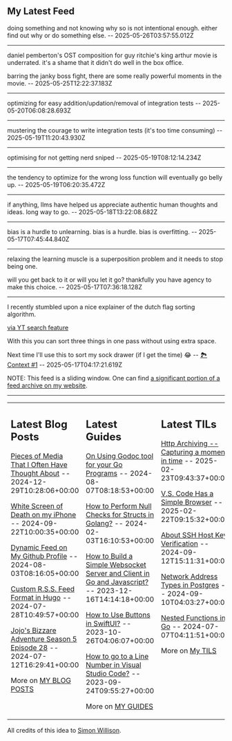 ## My Latest Feed

<!-- feed starts -->
doing something and not knowing why so is not intentional enough. either find out why or do something else.  -- 2025-05-26T03:57:55.012Z

---

daniel pemberton's OST composition for guy ritchie's king arthur movie is underrated. it's a shame that it didn't do well in the box office. 

barring the janky boss fight, there are some really powerful moments in the movie.  -- 2025-05-25T12:22:37.183Z

---

optimizing for easy addition/updation/removal of integration tests  -- 2025-05-20T06:08:28.693Z

---

mustering the courage to write integration tests (it's too time consuming)  -- 2025-05-19T11:20:43.930Z

---

optimising for not getting nerd sniped  -- 2025-05-19T08:12:14.234Z

---

the tendency to optimize for the wrong loss function will eventually go belly up.  -- 2025-05-19T06:20:35.472Z

---

if anything, llms have helped us appreciate authentic human thoughts and ideas. long way to go.  -- 2025-05-18T13:22:08.682Z

---

bias is a hurdle to unlearning. bias is a hurdle. bias is overfitting.  -- 2025-05-17T07:45:44.840Z

---

relaxing the learning muscle is a superposition problem and it needs to stop being one. 

will you get back to it or will you let it go? thankfully you have agency to make this choice.  -- 2025-05-17T07:36:18.128Z

---

I recently stumbled upon a nice explainer of the dutch flag sorting algorithm.

[via YT search feature](https://www.youtube.com/watch?v=9pdkbqGwUhs)

With this you can sort three things in one pass without using extra space.


Next time I'll use this to sort my sock drawer (if I get the time) 😂 -- [🏞️ Context #1](https://cpx.tnvmadhav.me/content/image/content-images/image_P8eA63t.png) -- 2025-05-17T04:17:21.619Z
<!-- feed ends -->

NOTE: This feed is a sliding window. One can find [a significant portion of a feed archive on my website](https://tnvmadhav.me/feed/).

---


<table><tr><td valign="top" width="33%">

## Latest Blog Posts

<!-- blog starts -->
[Pieces of Media That I Often Have Thought About](https://tnvmadhav.me/blog/pieces-of-media-that-i-often-have-thought-about/) -- 2024-12-29T10:28:06+00:00

[White Screen of Death on my iPhone](https://tnvmadhav.me/blog/white-screen-of-death-on-my-iphone/) -- 2024-09-22T10:00:35+00:00

[Dynamic Feed on My Github Profile](https://tnvmadhav.me/blog/dynamic-feed-on-my-github-profile/) -- 2024-08-03T08:16:05+00:00

[Custom R.S.S. Feed Format in Hugo](https://tnvmadhav.me/blog/custom-rss-feed-format-in-hugo/) -- 2024-07-28T10:49:57+00:00

[Jojo's Bizzare Adventure Season 5 Episode 28](https://tnvmadhav.me/blog/jojos-bizzare-adventure-season-5-episode-28/) -- 2024-07-12T16:29:41+00:00

More on [MY BLOG POSTS](https://tnvmadhav.me/blog/)
<!-- blog ends -->

</td><td valign="top" width="34%">

## Latest Guides

<!-- guide starts -->
[On Using Godoc tool for your Go Programs](https://tnvmadhav.me/guides/on-using-godoc-tool/) -- 2024-08-07T08:18:53+00:00

[How to Perform Null Checks for Structs in Golang?](https://tnvmadhav.me/guides/how-to-perform-null-checks-for-structs-in-golang/) -- 2024-02-03T16:10:53+00:00

[How to Build a Simple Websocket Server and Client in Go and Javascript?](https://tnvmadhav.me/guides/how-to-build-a-simple-websocket-server-and-client-in-go/) -- 2023-12-16T14:14:18+00:00

[How to Use Buttons in SwiftUI?](https://tnvmadhav.me/guides/how-to-use-buttons-in-swiftui/) -- 2023-10-26T04:06:07+00:00

[How to go to a Line Number in Visual Studio Code?](https://tnvmadhav.me/guides/how-to-go-to-line-in-visual-studio-code/) -- 2023-09-24T09:55:27+00:00

More on [MY GUIDES](https://tnvmadhav.me/guides/)
<!-- guide ends -->

</td><td valign="top" width="33%">

## Latest TILs

<!-- til starts -->
[Http Archiving -- Capturing a moment in time](https://tnvmadhav.me/til/http-archiving/) -- 2025-02-23T09:43:37+00:00

[V.S. Code Has a Simple Browser](https://tnvmadhav.me/til/vscode-has-a-simple-browser/) -- 2025-02-22T09:15:32+00:00

[About SSH Host Key Verification](https://tnvmadhav.me/til/ssh-host-key-verification/) -- 2024-09-12T15:11:31+00:00

[Network Address Types in Postgres](https://tnvmadhav.me/til/network-address-types-in-postgres/) -- 2024-09-10T04:03:27+00:00

[Nested Functions in Go](https://tnvmadhav.me/til/nested-functions-in-go/) -- 2024-07-07T04:11:51+00:00

More on [My TILS](https://tnvmadhav.me/til/)
<!-- til ends -->

</td></tr></table>


All credits of this idea to [Simon Willison](https://github.com/simonw/simonw/).